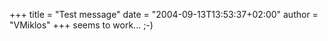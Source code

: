 +++
title = "Test message"
date = "2004-09-13T13:53:37+02:00"
author = "VMiklos"
+++
seems to work... ;-)  

